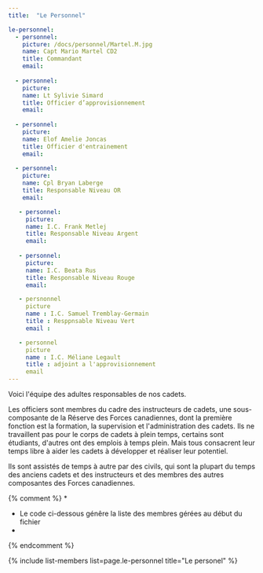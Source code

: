 ```yaml
---
title:  "Le Personnel"  

le-personnel:
  - personnel:
    picture: /docs/personnel/Martel.M.jpg
    name: Capt Mario Martel CD2
    title: Commandant
    email:
      
  - personnel:
    picture: 
    name: Lt Sylivie Simard
    title: Officier d’approvisionnement
    email: 
  
  - personnel:
    picture: 
    name: Elof Amelie Joncas
    title: Officier d'entrainement
    email:
  
  - personnel:
    picture: 
    name: Cpl Bryan Laberge
    title: Responsable Niveau OR
    email:

   - personnel:
     picture: 
     name: I.C. Frank Metlej
     title: Responsable Niveau Argent
     email: 
  
   - personnel:
     picture: 
     name: I.C. Beata Rus
     title: Responsable Niveau Rouge
     email:

   - persnonnel
     picture
     name : I.C. Samuel Tremblay-Germain
     title : Resppnsable Niveau Vert
     email :

   - personnel
     picture
     name : I.C. Méliane Legault
     title : adjoint a l'approvisionnement
     email
---
```


Voici l'équipe des adultes responsables de nos cadets.

Les officiers sont membres du cadre des instructeurs de cadets, une sous-composante de la Réserve des Forces canadiennes, dont la première fonction est la formation, la supervision et l'administration des cadets. Ils ne travaillent pas pour le corps de cadets à plein temps, certains sont étudiants, d'autres ont des emplois à temps plein. Mais tous consacrent leur temps libre à aider les cadets à développer et réaliser leur potentiel.

Ils sont assistés de temps à autre par des civils, qui sont la plupart du temps des anciens cadets et des instructeurs et des membres des autres composantes des Forces canadiennes.




{% comment %}
*
*  Le code ci-dessous génêre la liste des membres gérées au début du fichier
*
{% endcomment %}

{% include list-members list=page.le-personnel title="Le personel" %}
